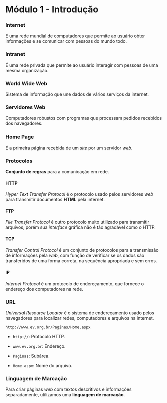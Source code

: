# Módulo 1 - Introdução

### Internet

É uma rede mundial de computadores que permite ao usuário obter informações e se comunicar com pessoas do mundo todo.

### Intranet

É uma rede privada que permite ao usuário interagir com pessoas de uma mesma organização.

### World Wide Web

Sistema de informação que une dados de vários serviços da internet.

### Servidores Web

Computadores robustos com programas que processam pedidos recebidos dos navegadores.

### Home Page

É a primeira página recebida de um *site* por um servidor *web*.

### Protocolos

**Conjunto de regras** para a comunicação em rede.

#### HTTP

*Hyper Text Transfer Protocol* é o protocolo usado pelos servidores *web* para transmitir documentos **HTML** pela internet.

#### FTP

*File Transfer Protocol* é outro protocolo muito utilizado para transmitir arquivos, porém sua *interface* gráfica não é tão agradável como o HTTP.

#### TCP

*Transfer Control Protocol* é um conjunto de protocolos para a transmissão de informações pela *web*, com função de verificar se os dados são transferidos de uma forma correta, na sequência apropriada e sem erros.

#### IP

*Internet Protocol* é um protocolo de endereçamento, que fornece o endereço dos computadores na rede.

### URL

*Universal Resource Locator* é o sistema de endereçamento usado pelos navegadores para localizar redes, computadores e arquivos na internet.

`http://www.ev.org.br/Paginas/Home.aspx`

- `http://`: Protocolo HTTP.

- `www.ev.org.br`: Endereço.

- `Paginas`: Subárea.

- `Home.aspx`: Nome do arquivo.

### Linguagem de Marcação

Para criar páginas *web* com textos descritivos e informações separadamente, utilizamos uma **linguagem de marcação**.
